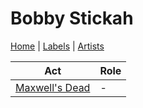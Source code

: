 # Bobby Stickah

[Home](../index.md) | [Labels](../labels.md) | [Artists](../artists.md)

| Act | Role |
|---|---|
| [Maxwell's Dead](maxwells-dead.md) | - |